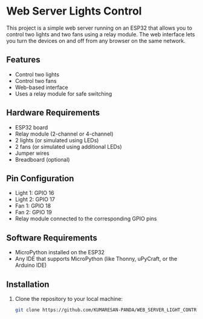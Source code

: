 # Web Server Lights Control

This project is a simple web server running on an ESP32 that allows you to control two lights and two fans using a relay module. The web interface lets you turn the devices on and off from any browser on the same network.

## Features

- Control two lights
- Control two fans
- Web-based interface
- Uses a relay module for safe switching

## Hardware Requirements

- ESP32 board
- Relay module (2-channel or 4-channel)
- 2 lights (or simulated using LEDs)
- 2 fans (or simulated using additional LEDs)
- Jumper wires
- Breadboard (optional)

## Pin Configuration

- Light 1: GPIO 16
- Light 2: GPIO 17
- Fan 1: GPIO 18
- Fan 2: GPIO 19
- Relay module connected to the corresponding GPIO pins

## Software Requirements

- MicroPython installed on the ESP32
- Any IDE that supports MicroPython (like Thonny, uPyCraft, or the Arduino IDE)

## Installation

1. Clone the repository to your local machine:
   ```bash
   git clone https://github.com/KUMARESAN-PANDA/WEB_SERVER_LIGHT_CONTROL
